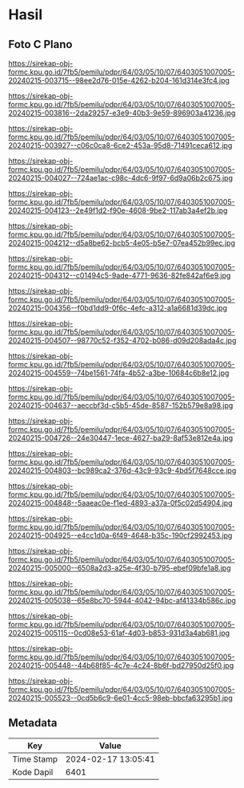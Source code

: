 # Hasil

## Foto C Plano

https://sirekap-obj-formc.kpu.go.id/7fb5/pemilu/pdpr/64/03/05/10/07/6403051007005-20240215-003715--98ee2d76-015e-4262-b204-161d314e3fc4.jpg

https://sirekap-obj-formc.kpu.go.id/7fb5/pemilu/pdpr/64/03/05/10/07/6403051007005-20240215-003816--2da29257-e3e9-40b3-9e59-896903a41236.jpg

https://sirekap-obj-formc.kpu.go.id/7fb5/pemilu/pdpr/64/03/05/10/07/6403051007005-20240215-003927--c06c0ca8-6ce2-453a-95d8-71491ceca612.jpg

https://sirekap-obj-formc.kpu.go.id/7fb5/pemilu/pdpr/64/03/05/10/07/6403051007005-20240215-004027--724ae1ac-c98c-4dc6-9f97-6d9a06b2c675.jpg

https://sirekap-obj-formc.kpu.go.id/7fb5/pemilu/pdpr/64/03/05/10/07/6403051007005-20240215-004123--2e49f1d2-f90e-4608-9be2-117ab3a4ef2b.jpg

https://sirekap-obj-formc.kpu.go.id/7fb5/pemilu/pdpr/64/03/05/10/07/6403051007005-20240215-004212--d5a8be62-bcb5-4e05-b5e7-07ea452b99ec.jpg

https://sirekap-obj-formc.kpu.go.id/7fb5/pemilu/pdpr/64/03/05/10/07/6403051007005-20240215-004312--c01494c5-9ade-4771-9636-82fe842af6e9.jpg

https://sirekap-obj-formc.kpu.go.id/7fb5/pemilu/pdpr/64/03/05/10/07/6403051007005-20240215-004356--f0bd1dd9-0f6c-4efc-a312-a1a6681d39dc.jpg

https://sirekap-obj-formc.kpu.go.id/7fb5/pemilu/pdpr/64/03/05/10/07/6403051007005-20240215-004507--98770c52-f352-4702-b086-d09d208ada4c.jpg

https://sirekap-obj-formc.kpu.go.id/7fb5/pemilu/pdpr/64/03/05/10/07/6403051007005-20240215-004559--74be1561-74fa-4b52-a3be-10684c6b8e12.jpg

https://sirekap-obj-formc.kpu.go.id/7fb5/pemilu/pdpr/64/03/05/10/07/6403051007005-20240215-004637--aeccbf3d-c5b5-45de-8587-152b579e8a98.jpg

https://sirekap-obj-formc.kpu.go.id/7fb5/pemilu/pdpr/64/03/05/10/07/6403051007005-20240215-004726--24e30447-1ece-4627-ba29-8af53e812e4a.jpg

https://sirekap-obj-formc.kpu.go.id/7fb5/pemilu/pdpr/64/03/05/10/07/6403051007005-20240215-004803--bc989ca2-376d-43c9-93c9-4bd5f7648cce.jpg

https://sirekap-obj-formc.kpu.go.id/7fb5/pemilu/pdpr/64/03/05/10/07/6403051007005-20240215-004848--5aaeac0e-f1ed-4893-a37a-0f5c02d54904.jpg

https://sirekap-obj-formc.kpu.go.id/7fb5/pemilu/pdpr/64/03/05/10/07/6403051007005-20240215-004925--e4cc1d0a-6f49-4648-b35c-190cf2992453.jpg

https://sirekap-obj-formc.kpu.go.id/7fb5/pemilu/pdpr/64/03/05/10/07/6403051007005-20240215-005000--6508a2d3-a25e-4f30-b795-ebef09bfe1a8.jpg

https://sirekap-obj-formc.kpu.go.id/7fb5/pemilu/pdpr/64/03/05/10/07/6403051007005-20240215-005038--65e8bc70-5944-4042-94bc-af41334b586c.jpg

https://sirekap-obj-formc.kpu.go.id/7fb5/pemilu/pdpr/64/03/05/10/07/6403051007005-20240215-005115--0cd08e53-61af-4d03-b853-931d3a4ab681.jpg

https://sirekap-obj-formc.kpu.go.id/7fb5/pemilu/pdpr/64/03/05/10/07/6403051007005-20240215-005448--44b68f85-4c7e-4c24-8b6f-bd27950d25f0.jpg

https://sirekap-obj-formc.kpu.go.id/7fb5/pemilu/pdpr/64/03/05/10/07/6403051007005-20240215-005523--0cd5b6c9-6e01-4cc5-98eb-bbcfa63295b1.jpg


## Metadata

| Key        | Value               |
| ---------- | ------------------- |
| Time Stamp | 2024-02-17 13:05:41 |
| Kode Dapil | 6401                |



